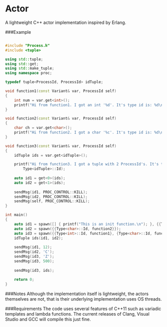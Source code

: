 Actor
=====

A lightweight C++ actor implementation inspired by Erlang.

###Example

```C++

#include "Process.h"
#include <tuple>

using std::tuple;
using std::get;
using std::make_tuple;
using namespace proc;

typedef tuple<ProcessId, ProcessId> idTuple;

void function1(const Variant& var, ProcessId self)
{
	int num = var.get<int>();
	printf("Hi from function1. I got an int '%d'. It's type id is: %d\n", num, Type<int>::Id);
}

void function2(const Variant& var, ProcessId self)
{
	char ch = var.get<char>();
	printf("Hi from function2. I got a char '%c'. It's type id is: %d\n", ch, Type<char>::Id);
}

void function3(const Variant& var, ProcessId self)
{
	idTuple ids = var.get<idTuple>();

	printf("Hi from function3. I got a tuple with 2 ProcessId's. It's type id is: %d\n",
        Type<idTuple>::Id);
		
	auto id1 = get<0>(ids);	
	auto id2 = get<1>(ids);	
	
	sendMsg(id1, PROC_CONTROL::KILL);
	sendMsg(id2, PROC_CONTROL::KILL);	
	sendMsg(self, PROC_CONTROL::KILL);		
}

int main()
{
	auto id1 = spawn([] { printf("This is an init function.\n"); }, {{Type<int>::Id, function1}});
	auto id2 = spawn({{Type<char>::Id, function2}});
	auto id3 = spawn({{Type<int>::Id, function1}, {Type<char>::Id, function2}, {Type<idTuple>::Id, function3}});
	idTuple ids(id1, id2);
	
	sendMsg(id1, 12);
	sendMsg(id2, 'C');
	sendMsg(id3, 'Z');
	sendMsg(id3, 500);
	
	sendMsg(id3, ids); 
	
	return 0;
} 
```

###Notes
	Although the implementation itself is lightweight, the actors themselves are not, that is their underlying
implementation uses OS threads.
	
###Requirements
	The code uses several features of C++11 such as variadic templates and lambda functions. The current releases
of Clang, Visual Studio and GCC will compile this just fine.
